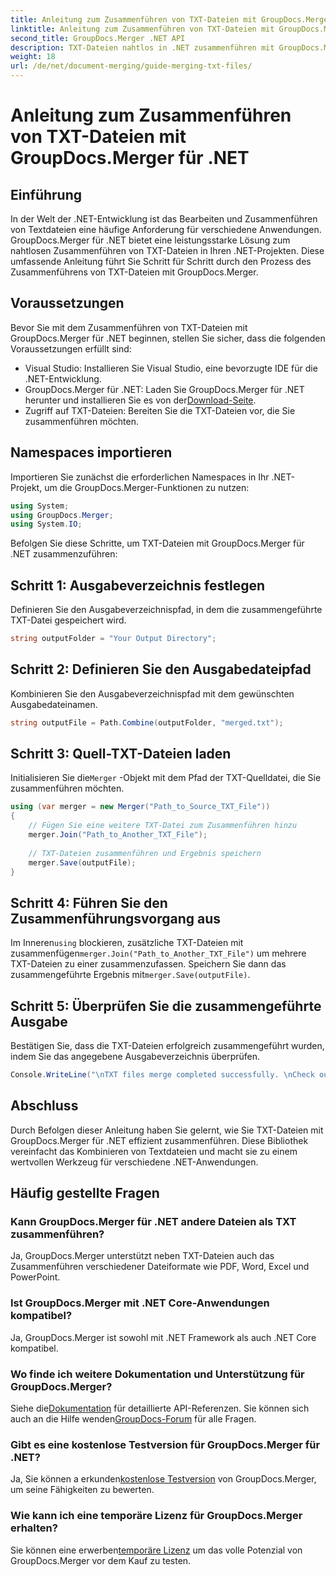 ```yaml
---
title: Anleitung zum Zusammenführen von TXT-Dateien mit GroupDocs.Merger für .NET
linktitle: Anleitung zum Zusammenführen von TXT-Dateien mit GroupDocs.Merger für .NET
second_title: GroupDocs.Merger .NET API
description: TXT-Dateien nahtlos in .NET zusammenführen mit GroupDocs.Merger. Schritt-für-Schritt-Anleitung für Entwickler. Dokumentation und Support verfügbar.
weight: 18
url: /de/net/document-merging/guide-merging-txt-files/
---
```


# Anleitung zum Zusammenführen von TXT-Dateien mit GroupDocs.Merger für .NET

## Einführung
In der Welt der .NET-Entwicklung ist das Bearbeiten und Zusammenführen von Textdateien eine häufige Anforderung für verschiedene Anwendungen. GroupDocs.Merger für .NET bietet eine leistungsstarke Lösung zum nahtlosen Zusammenführen von TXT-Dateien in Ihren .NET-Projekten. Diese umfassende Anleitung führt Sie Schritt für Schritt durch den Prozess des Zusammenführens von TXT-Dateien mit GroupDocs.Merger.
## Voraussetzungen
Bevor Sie mit dem Zusammenführen von TXT-Dateien mit GroupDocs.Merger für .NET beginnen, stellen Sie sicher, dass die folgenden Voraussetzungen erfüllt sind:
- Visual Studio: Installieren Sie Visual Studio, eine bevorzugte IDE für die .NET-Entwicklung.
-  GroupDocs.Merger für .NET: Laden Sie GroupDocs.Merger für .NET herunter und installieren Sie es von der[Download-Seite](https://releases.groupdocs.com/merger/net/).
- Zugriff auf TXT-Dateien: Bereiten Sie die TXT-Dateien vor, die Sie zusammenführen möchten.

## Namespaces importieren
Importieren Sie zunächst die erforderlichen Namespaces in Ihr .NET-Projekt, um die GroupDocs.Merger-Funktionen zu nutzen:
```csharp
using System; 
using GroupDocs.Merger;
using System.IO;
```

Befolgen Sie diese Schritte, um TXT-Dateien mit GroupDocs.Merger für .NET zusammenzuführen:
## Schritt 1: Ausgabeverzeichnis festlegen
Definieren Sie den Ausgabeverzeichnispfad, in dem die zusammengeführte TXT-Datei gespeichert wird.
```csharp
string outputFolder = "Your Output Directory";
```
## Schritt 2: Definieren Sie den Ausgabedateipfad
Kombinieren Sie den Ausgabeverzeichnispfad mit dem gewünschten Ausgabedateinamen.
```csharp
string outputFile = Path.Combine(outputFolder, "merged.txt");
```
## Schritt 3: Quell-TXT-Dateien laden
 Initialisieren Sie die`Merger` -Objekt mit dem Pfad der TXT-Quelldatei, die Sie zusammenführen möchten.
```csharp
using (var merger = new Merger("Path_to_Source_TXT_File"))
{
    // Fügen Sie eine weitere TXT-Datei zum Zusammenführen hinzu
    merger.Join("Path_to_Another_TXT_File");
    
    // TXT-Dateien zusammenführen und Ergebnis speichern
    merger.Save(outputFile);
}
```
## Schritt 4: Führen Sie den Zusammenführungsvorgang aus
 Im Inneren`using` blockieren, zusätzliche TXT-Dateien mit zusammenfügen`merger.Join("Path_to_Another_TXT_File")` um mehrere TXT-Dateien zu einer zusammenzufassen. Speichern Sie dann das zusammengeführte Ergebnis mit`merger.Save(outputFile)`.
## Schritt 5: Überprüfen Sie die zusammengeführte Ausgabe
Bestätigen Sie, dass die TXT-Dateien erfolgreich zusammengeführt wurden, indem Sie das angegebene Ausgabeverzeichnis überprüfen.
```csharp
Console.WriteLine("\nTXT files merge completed successfully. \nCheck output in {0}", outputFolder);
```

## Abschluss
Durch Befolgen dieser Anleitung haben Sie gelernt, wie Sie TXT-Dateien mit GroupDocs.Merger für .NET effizient zusammenführen. Diese Bibliothek vereinfacht das Kombinieren von Textdateien und macht sie zu einem wertvollen Werkzeug für verschiedene .NET-Anwendungen.

## Häufig gestellte Fragen
### Kann GroupDocs.Merger für .NET andere Dateien als TXT zusammenführen?
Ja, GroupDocs.Merger unterstützt neben TXT-Dateien auch das Zusammenführen verschiedener Dateiformate wie PDF, Word, Excel und PowerPoint.
### Ist GroupDocs.Merger mit .NET Core-Anwendungen kompatibel?
Ja, GroupDocs.Merger ist sowohl mit .NET Framework als auch .NET Core kompatibel.
### Wo finde ich weitere Dokumentation und Unterstützung für GroupDocs.Merger?
 Siehe die[Dokumentation](https://tutorials.groupdocs.com/merger/net/) für detaillierte API-Referenzen. Sie können sich auch an die Hilfe wenden[GroupDocs-Forum](https://forum.groupdocs.com/c/merger/32) für alle Fragen.
### Gibt es eine kostenlose Testversion für GroupDocs.Merger für .NET?
 Ja, Sie können a erkunden[kostenlose Testversion](https://releases.groupdocs.com/) von GroupDocs.Merger, um seine Fähigkeiten zu bewerten.
### Wie kann ich eine temporäre Lizenz für GroupDocs.Merger erhalten?
 Sie können eine erwerben[temporäre Lizenz](https://purchase.groupdocs.com/temporary-license/) um das volle Potenzial von GroupDocs.Merger vor dem Kauf zu testen.